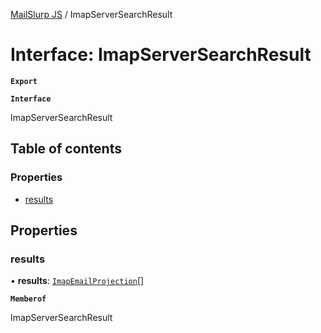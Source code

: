 [MailSlurp JS](../README.md) / ImapServerSearchResult

# Interface: ImapServerSearchResult

**`Export`**

**`Interface`**

ImapServerSearchResult

## Table of contents

### Properties

- [results](ImapServerSearchResult.md#results)

## Properties

### results

• **results**: [`ImapEmailProjection`](ImapEmailProjection.md)[]

**`Memberof`**

ImapServerSearchResult
